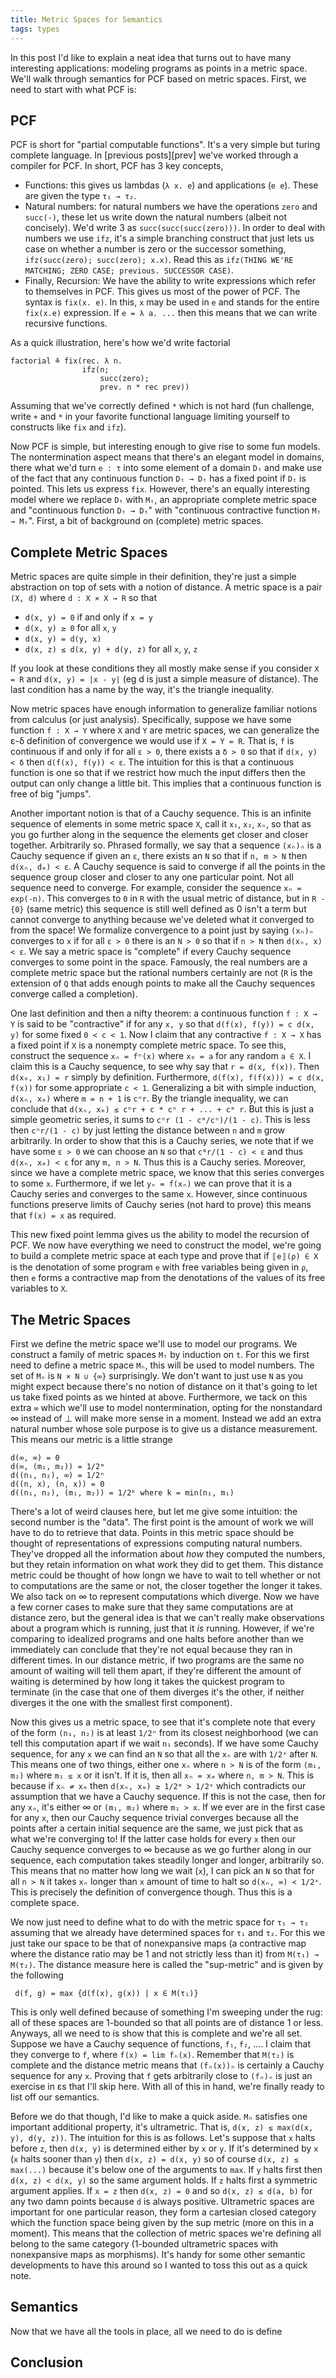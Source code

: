 ```yaml
---
title: Metric Spaces for Semantics
tags: types
---
```


In this post I'd like to explain a neat idea that turns out to have
many interesting applications: modeling programs as points in a
metric space. We'll walk through semantics for PCF based on metric
spaces. First, we need to start with what PCF is:

## PCF

PCF is short for "partial computable functions". It's a very simple
but turing complete language. In [previous posts][prev] we've worked
through a compiler for PCF. In short, PCF has 3 key concepts,

 - Functions: this gives us lambdas (`λ x. e`) and applications (`e
 e`). These are given the type `τ₁ → τ₂`.
 - Natural numbers: for natural numbers we have the operations `zero`
   and `succ(-)`, these let us write down the natural numbers (albeit
   not concisely). We'd write 3 as `succ(succ(succ(zero)))`. In order
   to deal with numbers we use `ifz`, it's a simple branching
   construct that just lets us case on whether a number is zero or the
   successor something, `ifz(succ(zero); succ(zero); x.x)`. Read this
   as `ifz(THING WE'RE MATCHING; ZERO CASE; previous. SUCCESSOR CASE)`.
 - Finally, Recursion: We have the ability to write expressions which
   refer to themselves in PCF. This gives us most of the power of
   PCF. The syntax is `fix(x. e)`. In this, `x` may be used in `e` and
   stands for the entire `fix(x.e)` expression. If `e = λ a. ...` then
   this means that we can write recursive functions.

As a quick illustration, here's how we'd write factorial

    factorial ≙ fix(rec. λ n.
                    ifz(n;
                        succ(zero);
                        prev. n * rec prev))

Assuming that we've correctly defined `*` which is not hard (fun
challenge, write `+` and `*` in your favorite functional language
limiting yourself to constructs like `fix` and `ifz`).

Now PCF is simple, but interesting enough to give rise to some fun
models. The nontermination aspect means that there's an elegant model
in domains, there what we'd turn `e : τ` into some element of a domain
`Dₜ` and make use of the fact that any continuous function `Dₜ → Dₜ`
has a fixed point if `Dₜ` is pointed. This lets us express
`fix`. However, there's an equally interesting model where we replace
`Dₜ` with `Mₜ`, an appropriate complete metric space and "continuous
function `Dₜ → Dₜ`" with "continuous contractive function `Mₜ →
Mₜ`". First, a bit of background on (complete) metric spaces.

## Complete Metric Spaces

Metric spaces are quite simple in their definition, they're just a
simple abstraction on top of sets with a notion of distance. A metric
space is a pair `(X, d)` where `d : X × X → R` so that

 - `d(x, y) = 0` if and only if `x = y`
 - `d(x, y) ≥ 0` for all `x`, `y`
 - `d(x, y) = d(y, x)`
 - `d(x, z) ≤ d(x, y) + d(y, z)` for all `x`, `y`, `z`

If you look at these conditions they all mostly make sense if you
consider `X = R` and `d(x, y) = |x - y|` (eg d is just a simple
measure of distance). The last condition has a name by the way, it's
the triangle inequality.

Now metric spaces have enough information to generalize familiar
notions from calculus (or just analysis). Specifically, suppose we
have some function `f : X → Y` where `X` and `Y` are metric spaces, we
can generalize the ε-δ definition of convergence we would use if `X =
Y = R`. That is, `f` is continuous if and only if for all `ε > 0`,
there exists a `δ > 0` so that if `d(x, y) < δ` then
`d(f(x), f(y)) < ε`. The intuition for this is that a continuous
function is one so that if we restrict how much the input differs
then the output can only change a little bit. This implies that a
continuous function is free of big "jumps".

Another important notion is that of a Cauchy sequence. This is an
infinite sequence of elements in some metric space `X`, call it `x₁`,
`x₂`, `xₙ`, so that as you go further along in the sequence the
elements get closer and closer together. Arbitrarily so. Phrased
formally, we say that a sequence `(xₙ)ₙ` is a Cauchy sequence if given
an `ε`, there exists an `N` so that if `n, m > N` then `d(xₙ, dₘ) < ε`.
A Cauchy sequence is said to converge if all the points in the
sequence group closer and closer to any one particular point. Not all
sequence need to converge. For example, consider the sequence `xₙ =
exp(-n)`. This converges to `0` in `R` with the usual metric of
distance, but in `R - {0}` (same metric) this sequence is still well
defined as 0 isn't a term but cannot converge to anything because
we've deleted what it converged to from the space! We formalize
convergence to a point just by saying `(xₙ)ₙ` converges to `x` if for
all `ε > 0` there is an `N > 0` so that if `n > N` then
`d(xₙ, x) < ε`. We say a metric space is "complete" if every Cauchy
sequence converges to some point in the space. Famously, the real
numbers are a complete metric space but the rational numbers certainly
are not (`R` is the extension of `Q` that adds enough points to make
all the Cauchy sequences converge called a completion).

One last definition and then a nifty theorem: a continuous function `f
: X → Y` is said to be "contractive" if for any `x, y` so that
`d(f(x), f(y)) = c d(x, y)` for some fixed `0 < c < 1`. Now I claim
that any contractive `f : X → X` has a fixed point if `X` is a
nonempty complete metric space. To see this, construct the sequence
`xₙ = fⁿ(x)` where `x₀ = a` for any random `a ∈ X`. I claim this is a
Cauchy sequence, to see why say that `r = d(x, f(x))`. Then
`d(x₀, x₁) = r` simply by definition. Furthermore,
`d(f(x), f(f(x))) = c d(x, f(x))` for some appropriate
`c < 1`. Generalizing a bit with simple induction, `d(xₙ, xₘ)` where
`m = n + 1` is `cⁿr`. By the triangle inequality, we can conclude that
`d(xₙ, xₘ) ≤ cⁿr + c * cⁿ r + ... + cᵐ r`. But this is just a simple
geometric series, it sums to `cⁿr (1 - cᵐ/cⁿ)/(1 - c)`. This is less
then `cⁿr/(1 - c)` by just letting the distance between `n` and `m`
grow arbitrarily. In order to show that this is a Cauchy series, we
note that if we have some `ε > 0` we can choose an `N` so that
`cᴺr/(1 - c) < ε` and thus `d(xₙ, xₘ) < ε` for any `m, n > N`. Thus
this is a Cauchy series. Moreover, since we have a complete metric
space, we know that this series converges to some `x`. Furthermore, if we let `yₙ
= f(xₙ)` we can prove that it is a Cauchy series and converges to the
same `x`. However, since continuous functions preserve limits of
Cauchy series (not hard to prove) this means that `f(x) = x` as
required.

This new fixed point lemma gives us the ability to model the recursion
of PCF. We now have everything we need to construct the model, we're
going to build a complete metric space at each type and prove that if
`〚e〛(ρ) ∈ X` is the denotation of some program `e` with free
variables being given in `ρ`, then `e` forms a contractive map from
the denotations of the values of its free variables to `X`.

## The Metric Spaces

First we define the metric space we'll use to model our programs. We
construct a family of metric spaces `Mₜ` by induction on `t`. For this
we first need to define a metric space `Mₙ`, this will be used to
model numbers. The set of `Mₙ` is `N × N ∪ {∞}` surprisingly. We don't
want to just use `N` as you might expect because there's no notion of
distance on it that's going to let us take fixed points as we hinted
at above. Furthermore, we tack on this extra `∞` which we'll use to
model nontermination, opting for the nonstandard ∞ instead of ⊥ will
make more sense in a moment. Instead we add an extra natural number
whose sole purpose is to give us a distance measurement. This means
our metric is a little strange

    d(∞, ∞) = 0
    d(∞, (m₁, m₂)) = 1/2ᵐ
    d((n₁, n₂), ∞) = 1/2ⁿ
    d((n, x), (n, x)) = 0
    d((n₁, n₂), (m₁, m₂)) = 1/2ᵏ where k = min(n₁, m₁)


There's a lot of weird clauses here, but let me give some intuition:
the second number is the "data". The first point is the amount of work
we will have to do to retrieve that data. Points in this metric space
should be thought of representations of expressions computing natural
numbers. They've dropped all the information about *how* they computed
the numbers, but they retain information on what work they did to get
them. This distance metric could be thought of how longn we have to
wait to tell whether or not to computations are the same or not, the
closer together the longer it takes. We also tack on ∞ to represent
computations which diverge. Now we have a few corner cases to make
sure that they same computations are at distance zero, but the general
idea is that we can't really make observations about a program which
is running, just that it *is* running. However, if we're comparing to
idealized programs and one halts before another than we immediately
can conclude that they're not equal because they ran in different
times. In our distance metric, if two programs are the same no amount
of waiting will tell them apart, if they're different the amount of
waiting is determined by how long it takes the quickest program to
terminate (in the case that one of them diverges it's the other, if
neither diverges it the one with the smallest first component).

Now this gives us a metric space, to see that it's complete note that
every of the form `(n₁, n₂)` is at least `1/2ⁿ` from its closest
neighborhood (we can tell this computation apart if we wait `n₁`
seconds). If we have some Cauchy sequence, for any `x` we can find an
`N` so that all the `xₙ` are with `1/2ˣ` after `N`. This means one of
two things, either one `xₙ` where `n > N` is of the form `(m₁, m₂)`
where `m₁ ≤ x` or it isn't. If it is, then all `xₙ = xₘ` where
`n, m > N`. This is because if `xₙ ≠ xₘ` then
`d(xₙ, xₘ) ≥ 1/2ᵐ > 1/2ˣ` which contradicts our assumption that we
have a Cauchy sequence. If this is not the case, then for any `xₙ`,
it's either ∞ or `(m₁, m₂)` where `m₁ > x`. If we ever are in the
first case for any `x`, then our Cauchy sequence trivial converges
because all the points after a certain initial sequence are the same,
we just pick that as what we're converging to! If the latter case
holds for every `x` then our Cauchy sequence converges to ∞ because as
we go further along in our sequence, each computation takes steadily
longer and longer, arbitrarily so. This means that no matter how long
we wait (`x`), I can pick an `N` so that for all `n > N` it takes `xₙ`
longer than `x` amount of time to halt so `d(xₙ, ∞) < 1/2ˣ`. This is
precisely the definition of convergence though. Thus this is a
complete space.

We now just need to define what to do with the metric space for `τ₁ →
τ₂` assuming that we already have determined spaces for `τ₁` and
`τ₂`. For this we just take our space to be that of nonexpansive maps
(a contractive map where the distance ratio may be 1 and not strictly
less than it) from `M(τ₁) → M(τ₂)`. The distance measure here is
called the "sup-metric" and is given by the following

     d(f, g) = max {d(f(x), g(x)) | x ∈ M(τ₁)}

This is only well defined because of something I'm sweeping under the
rug: all of these spaces are 1-bounded so that all points are of
distance 1 or less. Anyways, all we need to is show that this is
complete and we're all set. Suppose we have a Cauchy sequence of
functions, `f₁`, `f₂`, .... I claim that they converge to `f`, where
`f(x) = lim fₙ(x)`. Remember that `M(τ₂)` is complete and the distance
metric means that `(fₙ(x))ₙ` is certainly a Cauchy sequence for any
`x`. Proving that `f` gets arbitrarily close to `(fₙ)ₙ` is just an
exercise in εs that I'll skip here. With all of this in hand, we're
finally ready to list off our semantics.


Before we do that though, I'd like to make a quick aside. `Mₙ`
satisfies one important additional property, it's ultrametric. That
is, `d(x, z) ≤ max(d(x, y), d(y, z))`. The intuition for this is as
follows. Let's suppose that `x` halts before `z`, then `d(x, y)` is
determined either by `x` or `y`. If it's determined by `x` (`x` halts
sooner than `y`) then `d(x, z) = d(x, y)` so of course `d(x, z) ≤
max(...)` because it's below one of the arguments to `max`. If `y`
halts first then `d(x, z) < d(x, y)` so the same argument holds. If
`z` halts first a symmetric argument applies. If `x = z` then `d(x, z)
= 0` and so `d(x, z) ≤ d(a, b)` for any two damn points because `d` is
always positive. Ultrametric spaces are important for one particular
reason, they form a cartesian closed category which the function space
being given by the sup metric (more on this in a moment). This means
that the collection of metric spaces we're defining all belong to the
same category (1-bounded ultrametric spaces with nonexpansive maps as
morphisms). It's handy for some other semantic developments to have
this around so I wanted to toss this out as a quick note.

## Semantics

Now that we have all the tools in place, all we need to do is define

## Conclusion
